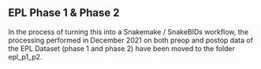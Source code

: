 ## EPL Phase 1 & Phase 2 
In the process of turning this into a Snakemake / SnakeBIDs workflow, the processing performed
in December 2021 on both preop and postop data of the EPL Dataset (phase 1 and phase 2) have 
been moved to the folder epl_p1_p2.
